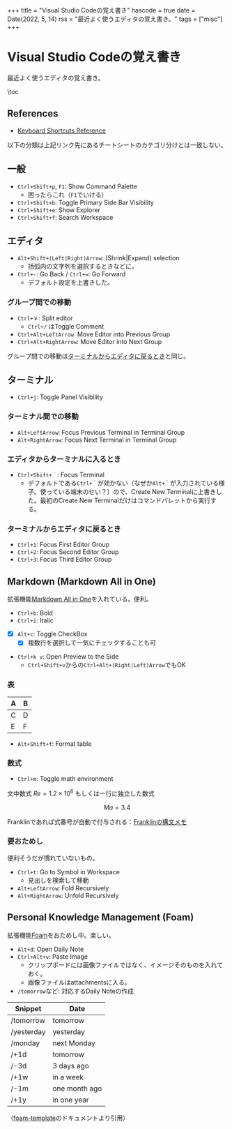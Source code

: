 +++
title = "Visual Studio Codeの覚え書き"
hascode = true
date = Date(2022, 5, 14)
rss = "最近よく使うエディタの覚え書き。"
tags = ["misc"]
+++

# Visual Studio Codeの覚え書き

最近よく使うエディタの覚え書き。

\toc

## References

- [Keyboard Shortcuts Reference](https://code.visualstudio.com/docs/getstarted/keybindings#_keyboard-shortcuts-reference)

以下の分類は上記リンク先にあるチートシートのカテゴリ分けとは一致しない。

## 一般

- `Ctrl+Shift+p`, `F1`: Show Command Palette
  - 困ったらこれ（`F1`でいける）
- `Ctrl+Shift+b`: Toggle Primary Side Bar Visibility
- `Ctrl+Shift+e`: Show Explorer
- `Ctrl+Shift+f`: Search Workspace

## エディタ

- `Alt+Shift+(Left|Right)Arrow`: (Shrink|Expand) selection
  - 括弧内の文字列を選択するときなどに。
- `Ctrl+-`: Go Back / `Ctrl+=`: Go Forward
  - デフォルト設定を上書きした。

### グループ間での移動

- `Ctrl+￥`: Split editor
  - `Ctrl+/` はToggle Comment
- `Ctrl+Alt+LeftArrow`: Move Editor into Previous Group
- `Ctrl+Alt+RightArrow`: Move Editor into Next Group

グループ間での移動は[ターミナルからエディタに戻るとき](#ターミナルからエディタに戻るとき)と同じ。

## ターミナル

- `Ctrl+j`: Toggle Panel Visibility

### ターミナル間での移動

- `Alt+LeftArrow`: Focus Previous Terminal in Terminal Group
- `Alt+RightArrow`: Focus Next Terminal in Terminal Group

### エディタからターミナルに入るとき

- `Ctrl+Shift+｀`: Focus Terminal
  - デフォルトである`Ctrl+｀`が効かない（なぜか`Alt+｀`が入力されている様子。使っている端末のせい？）ので、Create New Terminalに上書きした。最初のCreate New Terminalだけはコマンドパレットから実行する。

### ターミナルからエディタに戻るとき

- `Ctrl+1`: Focus First Editor Group
- `Ctrl+2`: Focus Second Editor Group
- `Ctrl+3`: Focus Third Editor Group

## Markdown (Markdown All in One)

拡張機能[Markdown All in One](https://marketplace.visualstudio.com/items?itemName=yzhang.markdown-all-in-one)を入れている。便利。

- `Ctrl+b`: Bold
- `Ctrl+i`: Italic
- [x] `Alt+c`: Toggle CheckBox
  - [x] 複数行を選択して一気にチェックすることも可
- `Ctrl+k v`: Open Preview to the Side
  - `Ctrl+Shift+v`からの`Ctrl+Alt+(Right|Left)Arrow`でもOK

### 表

| A   | B   |
| --- | --- |
| C   | D   |
| E   | F   |

- `Alt+Shift+f`: Format table

### 数式

- `Ctrl+m`: Toggle math environment

文中数式 $Re = 1.2 \times 10^6$ もしくは一行に独立した数式

$$ Ma = 3.4 $$

Franklinであれば式番号が自動で付与される：[Franklinの構文メモ](/pages/011_franklin-syntax/)

### 要おためし

便利そうだが慣れていないもの。

- `Ctrl+t`: Go to Symbol in Workspace
  - 見出しを検索して移動
- `Alt+LeftArrow`: Fold Recursively
- `Alt+RightArrow`: Unfold Recursively

## Personal Knowledge Management (Foam)

拡張機能[Foam](https://foambubble.github.io/foam/)をおためし中。楽しい。

- `Alt+d`: Open Daily Note
- `Ctrl+Alt+v`: Paste Image
  - クリップボードには画像ファイルではなく、イメージそのものを入れておく。
  - 画像ファイルはattachmentsに入る。
- `/tomorrow`など: 対応するDaily Noteの作成

| Snippet    | Date          |
| ---------- | ------------- |
| /tomorrow  | tomorrow      |
| /yesterday | yesterday     |
| /monday    | next Monday   |
| /+1d       | tomorrow      |
| /-3d       | 3 days ago    |
| /+1w       | in a week     |
| /-1m       | one month ago |
| /+1y       | in one year   |
（[foam-template](https://github.com/foambubble/foam-template)のドキュメントより引用）
